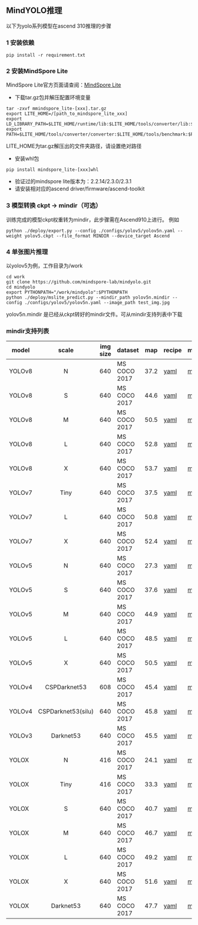 ##  MindYOLO推理

以下为yolo系列模型在ascend 310推理的步骤

### 1 安装依赖
   ```shell
   pip install -r requirement.txt
   ```

### 2 安装MindSpore Lite
   MindSpore Lite官方页面请查阅：[MindSpore Lite](https://mindspore.cn/lite) <br>
   - 下载tar.gz包并解压配置环境变量
   ```shell
   tar -zxvf mmindspore_lite-[xxx].tar.gz
   export LITE_HOME=/[path_to_mindspore_lite_xxx]
   export LD_LIBRARY_PATH=$LITE_HOME/runtime/lib:$LITE_HOME/tools/converter/lib:$LD_LIBRARY_PATH
   export PATH=$LITE_HOME/tools/converter/converter:$LITE_HOME/tools/benchmark:$PATH
   ```
   LITE_HOME为tar.gz解压出的文件夹路径，请设置绝对路径
   - 安装whl包
   ```shell
   pip install mindspore_lite-[xxx]whl
   ```
 - 验证过的mindspore lite版本为：2.2.14/2.3.0/2.3.1
 - 请安装相对应的ascend driver/firmware/ascend-toolkit
### 3 模型转换 ckpt -> mindir（可选）
   训练完成的模型ckpt权重转为mindir，此步骤需在Ascend910上进行。
   例如
   ```shell
   python ./deploy/export.py --config ./configs/yolov5/yolov5n.yaml --weight yolov5.ckpt --file_format MINDIR --device_target Ascend
   ```

### 4 单张图片推理

  以yolov5为例，工作目录为/work

   ```shell
   cd work
   git clone https://github.com/mindspore-lab/mindyolo.git
   cd mindyolo
   export PYTHONPATH="/work/mindyolo":$PYTHONPATH
   python ./deploy/mslite_predict.py --mindir_path yolov5n.mindir --config ./configs/yolov5/yolov5n.yaml --image_path test_img.jpg
   ```
  yolov5n.mindir 是已经从ckpt转好的mindir文件。可从mindir支持列表中下载

### mindir支持列表

| model  | scale | img size | dataset | map| recipe | mindir|
|--------|:-----:|-----|--------|--------|--------|-------|
| YOLOv8 | N | 640 | MS COCO 2017 | 37.2 | [yaml](https://github.com/mindspore-lab/mindyolo/blob/master/configs/yolov8/yolov8n.yaml) | [mindir](https://download.mindspore.cn/toolkits/mindyolo/yolov8/yolov8-n_500e_mAP372-cc07f5bd-36a7ffec.mindir) |
| YOLOv8 | S  | 640  | MS COCO 2017 | 44.6 | [yaml](https://github.com/mindspore-lab/mindyolo/blob/master/configs/yolov8/yolov8s.yaml) | [mindir](https://download.mindspore.cn/toolkits/mindyolo/yolov8/yolov8-s_500e_mAP446-3086f0c9-137e9384.mindir) |
| YOLOv8 | M  | 640  | MS COCO 2017 | 50.5 | [yaml](https://github.com/mindspore-lab/mindyolo/blob/master/configs/yolov8/yolov8m.yaml) |[mindir](https://download.mindspore.cn/toolkits/mindyolo/yolov8/yolov8-m_500e_mAP505-8ff7a728-e21c252b.mindir) |
| YOLOv8 | L | 640 | MS COCO 2017 | 52.8  | [yaml](https://github.com/mindspore-lab/mindyolo/blob/master/configs/yolov8/yolov8l.yaml) | [mindir](https://download.mindspore.cn/toolkits/mindyolo/yolov8/yolov8-l_500e_mAP528-6e96d6bb-55db59b4.mindir) |
| YOLOv8 | X  | 640 | MS COCO 2017 | 53.7 | [yaml](https://github.com/mindspore-lab/mindyolo/blob/master/configs/yolov8/yolov8x.yaml) | [mindir](https://download.mindspore.cn/toolkits/mindyolo/yolov8/yolov8-x_500e_mAP537-b958e1c7-2a034e2c.mindir) |
| YOLOv7 | Tiny | 640 | MS COCO 2017 | 37.5  | [yaml](https://github.com/mindspore-lab/mindyolo/blob/master/configs/yolov7/yolov7-tiny.yaml) |[mindir](https://download.mindspore.cn/toolkits/mindyolo/yolov7/yolov7-tiny_300e_mAP375-d8972c94-c550e241.mindir)      |
| YOLOv7 | L | 640  | MS COCO 2017 | 50.8    | [yaml](https://github.com/mindspore-lab/mindyolo/blob/master/configs/yolov7/yolov7.yaml)  | [mindir](https://download.mindspore.cn/toolkits/mindyolo/yolov7/yolov7_300e_mAP508-734ac919-6d65d27c.mindir)           |
| YOLOv7 | X  | 640  | MS COCO 2017 | 52.4   | [yaml](https://github.com/mindspore-lab/mindyolo/blob/master/configs/yolov7/yolov7-x.yaml) | [mindir](https://download.mindspore.cn/toolkits/mindyolo/yolov7/yolov7-x_300e_mAP524-e2f58741-583e624b.mindir)        |
| YOLOv5 | N  | 640 | MS COCO 2017 | 27.3  | [yaml](https://github.com/mindspore-lab/mindyolo/blob/master/configs/yolov5/yolov5n.yaml)     |[mindir](https://download.mindspore.cn/toolkits/mindyolo/yolov5/yolov5n_300e_mAP273-9b16bd7b-bd03027b.mindir)         |
| YOLOv5 | S  | 640 | MS COCO 2017 | 37.6   | [yaml](https://github.com/mindspore-lab/mindyolo/blob/master/configs/yolov5/yolov5s.yaml)    |[mindir](https://download.mindspore.cn/toolkits/mindyolo/yolov5/yolov5s_300e_mAP376-860bcf3b-c105deb6.mindir)         |
| YOLOv5 | M   | 640 | MS COCO 2017 | 44.9  | [yaml](https://github.com/mindspore-lab/mindyolo/blob/master/configs/yolov5/yolov5m.yaml)    | [mindir](https://download.mindspore.cn/toolkits/mindyolo/yolov5/yolov5m_300e_mAP449-e7bbf695-b1525c76.mindir)         |
| YOLOv5 | L | 640 | MS COCO 2017 | 48.5   | [yaml](https://github.com/mindspore-lab/mindyolo/blob/master/configs/yolov5/yolov5l.yaml)     | [mindir](https://download.mindspore.cn/toolkits/mindyolo/yolov5/yolov5l_300e_mAP485-a28bce73-d4e437c2.mindir)         |
| YOLOv5 | X  | 640 | MS COCO 2017 | 50.5   | [yaml](https://github.com/mindspore-lab/mindyolo/blob/master/configs/yolov5/yolov5x.yaml)     | [mindir](https://download.mindspore.cn/toolkits/mindyolo/yolov5/yolov5x_300e_mAP505-97d36ddc-cae885cf.mindir)         |
| YOLOv4 | CSPDarknet53 | 608 | MS COCO 2017 | 45.4    | [yaml](https://github.com/mindspore-lab/mindyolo/blob/master/configs/yolov4/yolov4.yaml) | [mindir](https://download.mindspore.cn/toolkits/mindyolo/yolov4/yolov4-cspdarknet53_320e_map454-50172f93-cf2b8452.mindir) |
| YOLOv4 | CSPDarknet53(silu) | 640       | MS COCO 2017 | 45.8  | [yaml](https://github.com/mindspore-lab/mindyolo/blob/master/configs/yolov4/yolov4-silu.yaml)      | [mindir](https://download.mindspore.cn/toolkits/mindyolo/yolov4/yolov4-cspdarknet53_silu_320e_map458-bdfc3205-a0844d9f.mindir) |
| YOLOv3 | Darknet53 | 640       | MS COCO 2017 | 45.5   | [yaml](https://github.com/mindspore-lab/mindyolo/blob/master/configs/yolov3/yolov3.yaml) | [mindir](https://download.mindspore.cn/toolkits/mindyolo/yolov3/yolov3-darknet53_300e_mAP455-adfb27af-335965fc.mindir)  |
| YOLOX  | N | 416       | MS COCO 2017 | 24.1   | [yaml](https://github.com/mindspore-lab/mindyolo/blob/master/configs/yolox/yolox-nano.yaml)  | [mindir](https://download.mindspore.cn/toolkits/mindyolo/yolox/yolox-n_300e_map241-ec9815e3-13b3ac7f.mindir)              |
| YOLOX  | Tiny| 416       | MS COCO 2017 | 33.3  | [yaml](https://github.com/mindspore-lab/mindyolo/blob/master/configs/yolox/yolox-tiny.yaml) |  [mindir](https://download.mindspore.cn/toolkits/mindyolo/yolox/yolox-tiny_300e_map333-e5ae3a2e-ff08fe48.mindir)              |
| YOLOX  | S   | 640  | MS COCO 2017 | 40.7   | [yaml](https://github.com/mindspore-lab/mindyolo/blob/master/configs/yolox/yolox-s.yaml)  | [mindir](https://download.mindspore.cn/toolkits/mindyolo/yolox/yolox-s_300e_map407-0983e07f-2f0f7762.mindir)                  |
| YOLOX  | M | 640  | MS COCO 2017 | 46.7   | [yaml](https://github.com/mindspore-lab/mindyolo/blob/master/configs/yolox/yolox-m.yaml)  | [mindir](https://download.mindspore.cn/toolkits/mindyolo/yolox/yolox-m_300e_map467-1db321ee-5a56d70e.mindir)                  |
| YOLOX  | L                  | 640       | MS COCO 2017 | 49.2 | [yaml](https://github.com/mindspore-lab/mindyolo/blob/master/configs/yolox/yolox-l.yaml)         | [mindir](https://download.mindspore.cn/toolkits/mindyolo/yolox/yolox-l_300e_map492-52a4ab80-e1c4f344.mindir)    |
| YOLOX  | X                 | 640       | MS COCO 2017 | 51.6   | [yaml](https://github.com/mindspore-lab/mindyolo/blob/master/configs/yolox/yolox-x.yaml)         | [mindir](https://download.mindspore.cn/toolkits/mindyolo/yolox/yolox-x_300e_map516-52216d90-e5c397bc.mindir)   |
| YOLOX  | Darknet53           | 640       | MS COCO 2017 | 47.7| [yaml](https://github.com/mindspore-lab/mindyolo/blob/master/configs/yolox/yolox-darknet53.yaml) | [mindir](https://download.mindspore.cn/toolkits/mindyolo/yolox/yolox-darknet53_300e_map477-b5fcaba9-d3380d02.mindir) 

<br>